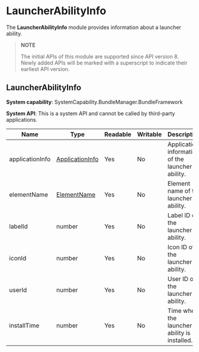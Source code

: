 # LauncherAbilityInfo

The **LauncherAbilityInfo** module provides information about a launcher ability.

> **NOTE**
>
> The initial APIs of this module are supported since API version 8. Newly added APIs will be marked with a superscript to indicate their earliest API version.

## LauncherAbilityInfo

**System capability**: SystemCapability.BundleManager.BundleFramework

**System API**: This is a system API and cannot be called by third-party applications.

| Name           | Type                                                | Readable| Writable| Description                                |
| --------------- | ---------------------------------------------------- | ---- | ---- | ------------------------------------ |
| applicationInfo | [ApplicationInfo](js-apis-bundle-ApplicationInfo.md) | Yes  | No  | Application information of the launcher ability.|
| elementName     | [ElementName](js-apis-bundle-ElementName.md)         | Yes  | No  | Element name of the launcher ability.   |
| labelId         | number                                               | Yes  | No  | Label ID of the launcher ability.            |
| iconId          | number                                               | Yes  | No  | Icon ID of the launcher ability.            |
| userId          | number                                               | Yes  | No  | User ID of the launcher ability.            |
| installTime     | number                                               | Yes  | No  | Time when the launcher ability is installed.          |
